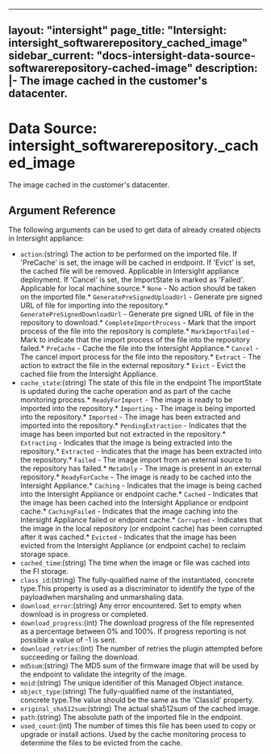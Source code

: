 
---
layout: "intersight"
page_title: "Intersight: intersight_softwarerepository_cached_image"
sidebar_current: "docs-intersight-data-source-softwarerepository-cached-image"
description: |-
The image cached in the customer's datacenter.
---

# Data Source: intersight_softwarerepository._cached_image
The image cached in the customer's datacenter.
## Argument Reference
The following arguments can be used to get data of already created objects in Intersight appliance:
* `action`:(string) The action to be performed on the imported file. If 'PreCache' is set, the image will be cached in endpoint. If 'Evict' is set, the cached file will be removed. Applicable in Intersight appliance deployment. If 'Cancel' is set, the ImportState is marked as 'Failed'. Applicable for local machine source.* `None` - No action should be taken on the imported file.* `GeneratePreSignedUploadUrl` - Generate pre signed URL of file for importing into the repository.* `GeneratePreSignedDownloadUrl` - Generate pre signed URL of file in the repository to download.* `CompleteImportProcess` - Mark that the import process of the file into the repository is complete.* `MarkImportFailed` - Mark to indicate that the import process of the file into the repository failed.* `PreCache` - Cache the file into the Intersight Appliance.* `Cancel` - The cancel import process for the file into the repository.* `Extract` - The action to extract the file in the external repository.* `Evict` - Evict the cached file from the Intersight Appliance. 
* `cache_state`:(string) The state  of this file in the endpoint The importState is updated during the cache operation and as part of the cache monitoring process.* `ReadyForImport` - The image is ready to be imported into the repository.* `Importing` - The image is being imported into the repository.* `Imported` - The image has been extracted and imported into the repository.* `PendingExtraction` - Indicates that the image has been imported but not extracted in the repository.* `Extracting` - Indicates that the image is being extracted into the repository.* `Extracted` - Indicates that the image has been extracted into the repository.* `Failed` - The image import from an external source to the repository has failed.* `MetaOnly` - The image is present in an external repository.* `ReadyForCache` - The image is ready to be cached into the Intersight Appliance.* `Caching` - Indicates that the image is being cached into the Intersight Appliance or endpoint cache.* `Cached` - Indicates that the image has been cached into the Intersight Appliance or endpoint cache.* `CachingFailed` - Indicates that the image caching into the Intersight Appliance failed or endpoint cache.* `Corrupted` - Indicates that the image in the local repository (or endpoint cache) has been corrupted after it was cached.* `Evicted` - Indicates that the image has been evicted from the Intersight Appliance (or endpoint cache) to reclaim storage space. 
* `cached_time`:(string) The time when the image or file was cached into the FI storage. 
* `class_id`:(string) The fully-qualified name of the instantiated, concrete type.This property is used as a discriminator to identify the type of the payloadwhen marshaling and unmarshaling data. 
* `download_error`:(string) Any error encountered. Set to empty when download is in progress or completed. 
* `download_progress`:(int) The download progress of the file represented as a percentage between 0% and 100%. If progress reporting is not possible a value of -1 is sent. 
* `download_retries`:(int) The number of retries the plugin attempted before succeeding or failing the download. 
* `md5sum`:(string) The MD5 sum of the firmware image that will be used by the endpoint to validate the integrity of the image. 
* `moid`:(string) The unique identifier of this Managed Object instance. 
* `object_type`:(string) The fully-qualified name of the instantiated, concrete type.The value should be the same as the 'ClassId' property. 
* `original_sha512sum`:(string) The actual sha512sum of the cached image. 
* `path`:(string) The absolute path of the imported file in the endpoint. 
* `used_count`:(int) The number of times this file has been used to copy or upgrade or install actions. Used by the cache monitoring process to determine the files to be evicted from the cache. 
